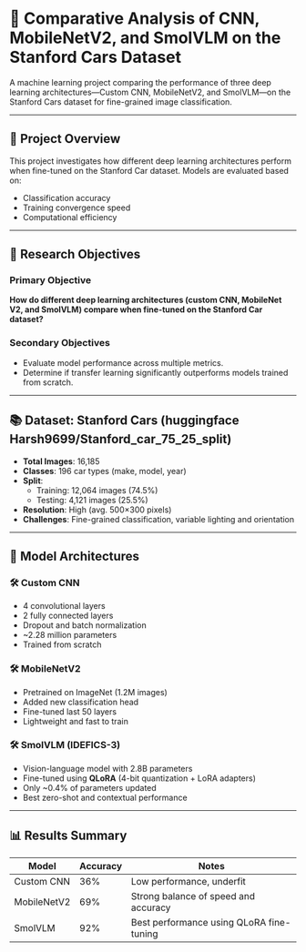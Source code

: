 # 🚗 Comparative Analysis of CNN, MobileNetV2, and SmolVLM on the Stanford Cars Dataset

A machine learning project comparing the performance of three deep learning architectures—Custom CNN, MobileNetV2, and SmolVLM—on the Stanford Cars dataset for fine-grained image classification.

---

## 📌 Project Overview

This project investigates how different deep learning architectures perform when fine-tuned on the Stanford Car dataset. Models are evaluated based on:

- Classification accuracy  
- Training convergence speed  
- Computational efficiency  

---

## 🎯 Research Objectives

### Primary Objective
**How do different deep learning architectures (custom CNN, MobileNet V2, and SmolVLM) compare when fine-tuned on the Stanford Car dataset?**

### Secondary Objectives
- Evaluate model performance across multiple metrics.
- Determine if transfer learning significantly outperforms models trained from scratch.

---

## 📚 Dataset: Stanford Cars (huggingface Harsh9699/Stanford_car_75_25_split)

- **Total Images**: 16,185  
- **Classes**: 196 car types (make, model, year)  
- **Split**:  
  - Training: 12,064 images (74.5%)  
  - Testing: 4,121 images (25.5%)  
- **Resolution**: High (avg. 500×300 pixels)  
- **Challenges**: Fine-grained classification, variable lighting and orientation

---

## 🧠 Model Architectures

### 🛠 Custom CNN
- 4 convolutional layers
- 2 fully connected layers
- Dropout and batch normalization
- ~2.28 million parameters
- Trained from scratch

### 🛠 MobileNetV2
- Pretrained on ImageNet (1.2M images)
- Added new classification head
- Fine-tuned last 50 layers
- Lightweight and fast to train

### 🛠 SmolVLM (IDEFICS-3)
- Vision-language model with 2.8B parameters
- Fine-tuned using **QLoRA** (4-bit quantization + LoRA adapters)
- Only ~0.4% of parameters updated
- Best zero-shot and contextual performance

---

## 📊 Results Summary

| Model        | Accuracy | Notes                                        |
|--------------|----------|----------------------------------------------|
| Custom CNN   | 36%      | Low performance, underfit                    |
| MobileNetV2  | 69%      | Strong balance of speed and accuracy         |
| SmolVLM      | 92%      | Best performance using QLoRA fine-tuning     |

